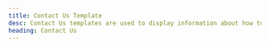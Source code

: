 ```yaml
---
title: Contact Us Template
desc: Contact Us templates are used to display information about how to contact a service or a system.
heading: Contact Us
---
```

